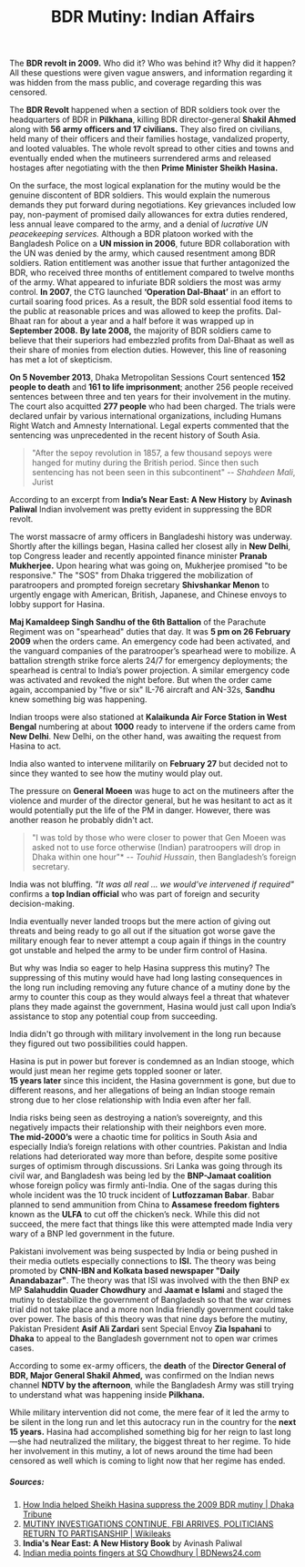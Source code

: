 ﻿---
layout: post  
title: "BDR Mutiny: Indian Affairs"  
authors: [ ayan ]  
categories: [ Geopolitics, Military ]  
tags: [India]  
image: assets/images/posts/bdr-1.png  
---

The **BDR revolt in 2009.** Who did it? Who was behind it? Why did it happen?  
All these questions were given vague answers, and information regarding it was hidden from the mass public, and coverage regarding this was censored.

The **BDR Revolt** happened when a section of BDR soldiers took over the headquarters of BDR in **Pilkhana**, killing BDR director-general **Shakil Ahmed** along with **56 army officers and 17 civilians.** They also fired on civilians, held many of their officers and their families hostage, vandalized property, and looted valuables. The whole revolt spread to other cities and towns and eventually ended when the mutineers surrendered arms and released hostages after negotiating with the then **Prime Minister Sheikh Hasina.**

On the surface, the most logical explanation for the mutiny would be the genuine discontent of BDR soldiers. This would explain the numerous demands they put forward during negotiations. Key grievances included low pay, non-payment of promised daily allowances for extra duties rendered, less annual leave compared to the army, and a denial of *lucrative UN peacekeeping services.* Although a BDR platoon worked with the Bangladesh Police on a **UN mission in 2006**, future BDR collaboration with the UN was denied by the army, which caused resentment among BDR soldiers. Ration entitlement was another issue that further antagonized the BDR, who received three months of entitlement compared to twelve months of the army. What appeared to infuriate BDR soldiers the most was army control. **In 2007**, the CTG launched **‘Operation Dal-Bhaat’** in an effort to curtail soaring food prices. As a result, the BDR sold essential food items to the public at reasonable prices and was allowed to keep the profits. Dal-Bhaat ran for about a year and a half before it was wrapped up in **September 2008.** **By late 2008,** the majority of BDR soldiers came to believe that their superiors had embezzled profits from Dal-Bhaat as well as their share of monies from election duties. However, this line of reasoning has met a lot of skepticism.

**On 5 November 2013**, Dhaka Metropolitan Sessions Court sentenced **152 people to death** and **161 to life imprisonment**; another 256 people received sentences between three and ten years for their involvement in the mutiny. The court also acquitted **277 people** who had been charged. The trials were declared unfair by various international organizations, including Humans Right Watch and Amnesty International. Legal experts commented that the sentencing was unprecedented in the recent history of South Asia. 
> "After the sepoy revolution in 1857, a few thousand sepoys were hanged for mutiny during the British period. Since then such sentencing has not been seen in this subcontinent"
> -- <cite>Shahdeen Mali</cite>, Jurist

According to an excerpt from **India’s Near East: A New History** by **Avinash Paliwal** Indian involvement was pretty evident in suppressing the BDR revolt.

The worst massacre of army officers in Bangladeshi history was underway. Shortly after the killings began, Hasina called her closest ally in **New Delhi**, top Congress leader and recently appointed finance minister **Pranab Mukherjee.** Upon hearing what was going on, Mukherjee promised "to be responsive." The "SOS" from Dhaka triggered the mobilization of paratroopers and prompted foreign secretary **Shivshankar Menon** to urgently engage with American, British, Japanese, and Chinese envoys to lobby support for Hasina.

**Maj Kamaldeep Singh Sandhu of the 6th Battalion** of the Parachute Regiment was on "spearhead" duties that day. It was **5 pm on 26 February 2009** when the orders came. An emergency code had been activated, and the vanguard companies of the paratrooper’s spearhead were to mobilize. A battalion strength strike force alerts 24/7 for emergency deployments; the spearhead is central to India’s power projection. A similar emergency code was activated and revoked the night before. But when the order came again, accompanied by "five or six" IL-76 aircraft and AN-32s, **Sandhu** knew something big was happening.

Indian troops were also stationed at **Kalaikunda Air Force Station in West Bengal** numbering at about **1000** ready to intervene if the orders came from **New Delhi**. New Delhi, on the other hand, was awaiting the request from Hasina to act.

India also wanted to intervene militarily on **February 27** but decided not to since they wanted to see how the mutiny would play out.

The pressure on **General Moeen** was huge to act on the mutineers after the violence and murder of the director general, but he was hesitant to act as it would potentially put the life of the PM in danger. However, there was another reason he probably didn't act.

> "I was told by those who were closer to power that Gen Moeen was asked not to use force otherwise (Indian) paratroopers will drop in Dhaka within one hour"*
> -- <cite>Touhid Hussain</cite>, then Bangladesh’s foreign secretary. 

India was not bluffing. *"It was all real … we would’ve intervened if required"* confirms a **top Indian official** who was part of foreign and security decision-making.

India eventually never landed troops but the mere action of giving out threats and being ready to go all out if the situation got worse gave the military enough fear to never attempt a coup again if things in the country got unstable and helped the army to be under firm control of Hasina.

But why was India so eager to help Hasina suppress this mutiny? The suppressing of this mutiny would have had long lasting consequences in the long run including removing any future chance of a mutiny done by the army to counter this coup as they would always feel a threat that whatever plans they made against the government, Hasina would just call upon India’s assistance to stop any potential coup from succeeding.

India didn't go through with military involvement in the long run because they figured out two possibilities could happen.

Hasina is put in power but forever is condemned as an Indian stooge, which would just mean her regime gets toppled sooner or later.  
**15 years later** since this incident, the Hasina government is gone, but due to different reasons, and her allegations of being an Indian stooge remain strong due to her close relationship with India even after her fall.

India risks being seen as destroying a nation’s sovereignty, and this negatively impacts their relationship with their neighbors even more.  
**The mid-2000’s** were a chaotic time for politics in South Asia and especially India’s foreign relations with other countries. Pakistan and India relations had deteriorated way more than before, despite some positive surges of optimism through discussions. Sri Lanka was going through its civil war, and Bangladesh was being led by the **BNP-Jamaat coalition** whose foreign policy was firmly anti-India. One of the sagas during this whole incident was the 10 truck incident of **Lutfozzaman Babar**. Babar planned to send ammunition from China to **Assamese freedom fighters** known as the **ULFA** to cut off the chicken’s neck. While this did not succeed, the mere fact that things like this were attempted made India very wary of a BNP led government in the future.

Pakistani involvement was being suspected by India or being pushed in their media outlets especially connections to **ISI.** The theory was being promoted by **CNN-IBN and Kolkata based newspaper "Daily Anandabazar"**. The theory was that ISI was involved with the then BNP ex MP **Salahuddin Quader Chowdhury** and **Jaamat e Islami** and staged the mutiny to destabilize the government of Bangladesh so that the war crimes trial did not take place and a more non India friendly government could take over power. The basis of this theory was that nine days before the mutiny, Pakistan President **Asif Ali Zardari** sent Special Envoy **Zia Ispahani** to **Dhaka** to appeal to the Bangladesh government not to open war crimes cases.

According to some ex-army officers, the **death** of the **Director General of BDR, Major General Shakil Ahmed,** was confirmed on the Indian news channel **NDTV by the afternoon**, while the Bangladesh Army was still trying to understand what was happening inside **Pilkhana.**

While military intervention did not come, the mere fear of it led the army to be silent in the long run and let this autocracy run in the country for the **next 15 years.** Hasina had accomplished something big for her reign to last long—she had neutralized the military, the biggest threat to her regime. To hide her involvement in this mutiny, a lot of news around the time had been censored as well which is coming to light now that her regime has ended.

##### Sources:  
1. [How India helped Sheikh Hasina suppress the 2009 BDR mutiny \| Dhaka Tribune](https://www.dhakatribune.com/world/south-asia/355110/how-india-helped-sheikh-hasina-suppress-the-2009)  
2. [MUTINY INVESTIGATIONS CONTINUE, FBI ARRIVES, POLITICIANS RETURN TO PARTISANSHIP \| Wikileaks](https://wikileaks.org/plusd/cables/09DHAKA254_a.html)  
3. **India's Near East: A New History Book** by Avinash Paliwal
4. [Indian media points fingers at SQ Chowdhury \| BDNews24.com](https://bdnews24.com/bangladesh/indian-media-points-fingers-at-sq-chowdhury)